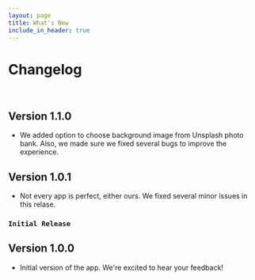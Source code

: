 ```yaml
---
layout: page
title: What's New
include_in_header: true
---
```


# Changelog
<br>

## Version 1.1.0
- We added option to choose background image from Unsplash photo bank. Also, we made sure we fixed several bugs to improve the experience.

## Version 1.0.1
- Not every app is perfect, either ours. We fixed several minor issues in this relase.

### `Initial Release`
## Version 1.0.0
- Initial version of the app. We're excited to hear your feedback!

<br>
